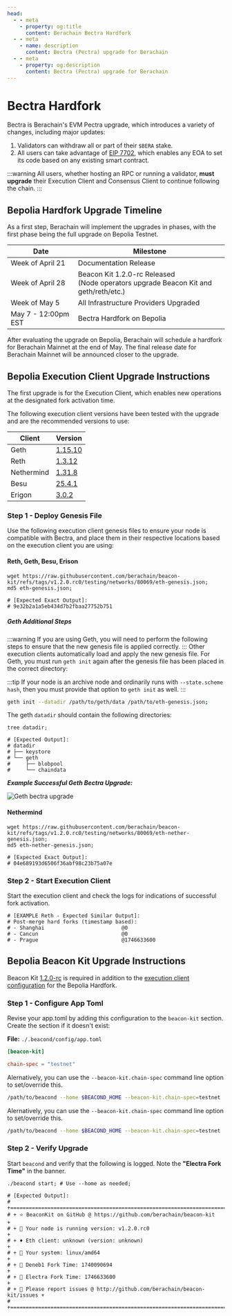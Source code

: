 ```yaml
---
head:
  - - meta
    - property: og:title
      content: Berachain Bectra Hardfork
  - - meta
    - name: description
      content: Bectra (Pectra) upgrade for Berachain
  - - meta
    - property: og:description
      content: Bectra (Pectra) upgrade for Berachain
---
```


# Bectra Hardfork

Bectra is Berachain's EVM Pectra upgrade, which introduces a variety of changes, including major updates:

1. Validators can withdraw all or part of their `$BERA` stake.
2. All users can take advantage of [EIP 7702](https://github.com/ethereum/EIPs/blob/master/EIPS/eip-7702.md), which enables any EOA to set its code based on any existing smart contract.

:::warning
All users, whether hosting an RPC or running a validator, **must upgrade** their Execution Client and Consensus Client to continue following the chain.
:::

## Bepolia Hardfork Upgrade Timeline

As a first step, Berachain will implement the upgrades in phases, with the first phase being the full upgrade on Bepolia Testnet.

| Date                | Milestone                                                                                 |
| ------------------- | ----------------------------------------------------------------------------------------- |
| Week of April 21    | Documentation Release                                                                     |
| Week of April 28    | Beacon Kit 1.2.0-rc Released <br/> (Node operators upgrade Beacon Kit and geth/reth/etc.) |
| Week of May 5       | All Infrastructure Providers Upgraded                                                     |
| May 7 - 12:00pm EST | Bectra Hardfork on Bepolia                                                                |

After evaluating the upgrade on Bepolia, Berachain will schedule a hardfork for Berachain Mainnet at the end of May.
The final release date for Berachain Mainnet will be announced closer to the upgrade.

## Bepolia Execution Client Upgrade Instructions

The first upgrade is for the Execution Client, which enables new operations at the designated fork activation time.

The following execution client versions have been tested with the upgrade and are the recommended versions to use:

| Client     | Version                                                                   |
| ---------- | ------------------------------------------------------------------------- |
| Geth       | [1.15.10](https://github.com/ethereum/go-ethereum/releases/tag/v1.15.10)  |
| Reth       | [1.3.12](https://github.com/paradigmxyz/reth/releases/tag/v1.3.12)        |
| Nethermind | [1.31.8](https://github.com/NethermindEth/nethermind/releases/tag/1.31.8) |
| Besu       | [25.4.1](https://github.com/hyperledger/besu/releases/tag/25.4.1)         |
| Erigon     | [3.0.2](https://github.com/erigontech/erigon/releases/tag/v3.0.2)         |

### Step 1 - Deploy Genesis File

Use the following execution client genesis files to ensure your node is compatible with Bectra, and place them in their respective locations based on the execution client you are using:

#### Reth, Geth, Besu, Erison

```bash-vue{4,5}
wget https://raw.githubusercontent.com/berachain/beacon-kit/refs/tags/v1.2.0.rc0/testing/networks/80069/eth-genesis.json;
md5 eth-genesis.json;

# [Expected Exact Output]:
# 9e32b2a1a5eb434d7b2fbaa27752b751
```

##### Geth Additional Steps

:::warning
If you are using Geth, you will need to perform the following steps to ensure that the new genesis file is applied correctly.
:::
Other execution clients automatically load and apply the new genesis file. For Geth, you must run `geth init` again after the genesis file has been placed in the correct directory:

:::tip
If your node is an archive node and ordinarily runs with `--state.scheme hash`, then you must provide that option to `geth init` as well.
:::

```bash
geth init --datadir /path/to/geth/data /path/to/eth-genesis.json;
```

The geth `datadir` should contain the following directories:

```bash-vue{4-8}
tree datadir;

# [Expected Output]:
# datadir
# ├── keystore
# └── geth
#     ├── blobpool
#     └── chaindata
```

_**Example Successful Geth Bectra Upgrade:**_

![Geth bectra upgrade](/assets/geth-bectra-upgrade.png)

#### Nethermind

```bash-vue{4,5}
wget https://raw.githubusercontent.com/berachain/beacon-kit/refs/tags/v1.2.0.rc0/testing/networks/80069/eth-nether-genesis.json;
md5 eth-nether-genesis.json;

# [Expected Exact Output]:
# 04e689193d6506f36abf98c23b75a07e
```

### Step 2 - Start Execution Client

Start the execution client and check the logs for indications of successful fork activation.

```bash{5}
# [EXAMPLE Reth - Expected Similar Output]:
# Post-merge hard forks (timestamp based):
# - Shanghai                         @0
# - Cancun                           @0
# - Prague                           @1746633600
```

## Bepolia Beacon Kit Upgrade Instructions

Beacon Kit [1.2.0-rc](https://github.com/berachain/beacon-kit/tags) is required in addition to the [execution client configuration](#bepolia-execution-client-upgrade-instructions) for the Bepolia Hardfork.

### Step 1 - Configure App Toml

Revise your app.toml by adding this configuration to the `beacon-kit` section. Create the section if it doesn't exist:

**File:** `./.beacond/config/app.toml`

```toml
[beacon-kit]

chain-spec = "testnet"
```

Alernatively, you can use the `--beacon-kit.chain-spec` command line option to set/override this.

```sh
/path/to/beacond --home $BEACOND_HOME --beacon-kit.chain-spec=testnet
```

Alernatively, you can use the `--beacon-kit.chain-spec` command line option to set/override this.

```sh
/path/to/beacond --home $BEACOND_HOME --beacon-kit.chain-spec=testnet
```

### Step 2 - Verify Upgrade

Start `beacond` and verify that the following is logged. Note the **"Electra Fork Time"** in the banner.

```bash-vue{10}
./beacond start; # Use --home as needed;

# [Expected Output]:
# +=========================================================================+
# + ⭐ BeaconKit on GitHub @ https://github.com/berachain/beacon-kit        +
# + 🧩 Your node is running version: v1.2.0.rc0                             +
# + ♦ Eth client: unknown (version: unknown)                                +
# + 💾 Your system: linux/amd64                                             +
# + 🍴 Deneb1 Fork Time: 1740090694                                         +
# + 🍴 Electra Fork Time: 1746633600                                        +
# + 🦺 Please report issues @ http://github.com/berachain/beacon-kit/issues +
# +=========================================================================+
```
